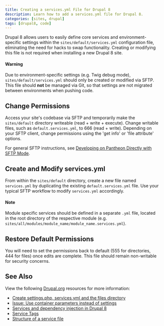 ```yaml
---
title: Creating a services.yml File for Drupal 8
description: Learn how to add a services.yml file for Drupal 8.
categories: [sites, drupal]
tags: [drupal8, code]
---
```

Drupal 8 allows users to easily define core services and environment-specific settings within the `sites/default/services.yml` configuration file, eliminating the need for hacks to swap functionality. Creating or modifying this file is not required when installing a new Drupal 8 site.

<div class="alert alert-danger">
<h4>Warning</h4>
Due to environment-specific settings (e.g. Twig debug mode), <code>sites/default/services.yml</code> should only be created or modified via SFTP. This file should <strong>not</strong> be managed via Git, so that settings are not migrated between environments when pushing code.
</div>

## Change Permissions
Access your site's codebase via SFTP and temporarily make the `sites/default` directory writeable (read + write + execute). Change writable files, such as `default.services.yml`, to 666 (read + write). Depending on your SFTP client, change permissions using the 'get info' or 'file attribute' options.

For general SFTP instructions, see [Developing on Pantheon Directly with SFTP Mode](/docs/developing-directly-with-sftp-mode/).
## Create and Modify services.yml
From within the `sites/default` directory, create a new file named `services.yml` by duplicating the existing `default.services.yml` file. Use your typical SFTP workflow to modify `services.yml` accordingly.
<div class="alert alert-info">
<h4>Note</h4>
Module specific services should be defined in a separate <code>.yml</code> file, located in the root directory of the respective module (e.g. <code>sites/all/modules/module_name/module_name.services.yml</code>).
</div>

## Restore Default Permissions
You will need to set the permissions back to default (555 for directories, 444 for files) once edits are complete. This file should remain non-writable for security concerns.

## See Also

View the following [Drupal.org](https://drupal.org) resources for more information:

- [Create settings.php, services.yml and the files directory](https://www.drupal.org/documentation/install/settings-file)
- [Issue: Use container parameters instead of settings](https://www.drupal.org/node/2251113)
- [Services and dependency injection in Drupal 8](https://www.drupal.org/node/2133171)
- [Service Tags](https://www.drupal.org/node/2239393)
- [Structure of a service file](https://www.drupal.org/node/2194463)
